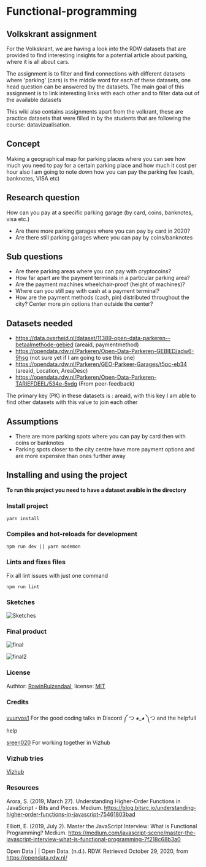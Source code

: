 # Functional-programming


## Volkskrant assignment

For the Volkskrant, we are having a look into the RDW datasets that are provided to find interesting insights for a potential article about parking, where it is all about cars.

The assignment is to filter and find connections with different datasets where 'parking' (cars) is the middle word for each of these datasets, one head question can be answered by the datasets. The main goal of this assignment is to link interesting links with each other and to filter data out of the available datasets

This wiki also contains assignments apart from the volkrant, these are practice datasets that were filled in by the students that are following the course: datavizualisation.


## Concept

Making a geographical map for parking places where you can see how much you need to pay for a certain parking place and how much it cost per hour also I am going to note down how you can pay the parking fee (cash, banknotes, VISA etc)

## Research question

How can you pay at a specific parking garage (by card, coins, banknotes, visa etc.)

 - Are there more parking garages where you can pay by card in 2020?
 - Are there still parking garages where you can pay by coins/banknotes

 ## Sub questions

- Are there parking areas where you can pay with cryptocoins?
- How far apart are the payment terminals in a particular parking area?
- Are the payment machines wheelchair-proof (height of machines)?
- Where can you still pay with cash at a payment terminal?
- How are the payment methods (cash, pin) distributed throughout the city? Center more pin options than outside the center?

## Datasets needed

 * https://data.overheid.nl/dataset/11389-open-data-parkeren--betaalmethode-gebied (areaid, paymentmethod)
 * https://opendata.rdw.nl/Parkeren/Open-Data-Parkeren-GEBIED/adw6-9hsg (not sure yet if I am going to use this one)
 * https://opendata.rdw.nl/Parkeren/GEO-Parkeer-Garages/t5pc-eb34 (areaid, Location, AreaDesc)
 * https://opendata.rdw.nl/Parkeren/Open-Data-Parkeren-TARIEFDEEL/534e-5vdg (From peer-feedback)

The primary key (PK) in these datasets is : areaid, with this key I am able to find other datasets with this value to join each other

## Assumptions

- There are more parking spots where you can pay by card then with coins or banknotes
- Parking spots closer to the city centre have more payment options and are more expensive than ones further away


## Installing and using the project

**To run this project you need to have a dataset avaible in the directory**

### Install project

```
yarn install
```

### Compiles and hot-reloads for development
```
npm run dev || yarn nodemon
```


### Lints and fixes files

Fix all lint issues with just one command

```
npm run lint
```

### Sketches

![Sketches](https://raw.githubusercontent.com/wiki/RowinRuizendaal/functional-programming/assets/sketches.png)


### Final product

![final](https://raw.githubusercontent.com/wiki/RowinRuizendaal/functional-programming/assets/final.PNG)

![final2](https://raw.githubusercontent.com/wiki/RowinRuizendaal/functional-programming/assets/final-2.png)

### License

Authtor: [RowinRuizendaal](https://github.com/rowinruizendaal), license: [MIT](https://github.com/RowinRuizendaal/functional-programming/blob/Master/LICENSE)


### Credits

[vuurvos1](https://github.com/vuurvos1) For the good coding talks in Discord ༼ つ ◕_◕ ༽つ and the helpfull help

[sreen020](https://github.com/sreen020/) For working together in Vizhub


### Vizhub tries

[Vizhub](https://vizhub.com/RowinRuizendaal)


### Resources

Arora, S. (2019, March 27). Understanding Higher-Order Functions in JavaScript - Bits and Pieces. Medium. 
https://blog.bitsrc.io/understanding-higher-order-functions-in-javascript-75461803bad

Elliott, E. (2019, July 2). Master the JavaScript Interview: What is Functional Programming? Medium. 
https://medium.com/javascript-scene/master-the-javascript-interview-what-is-functional-programming-7f218c68b3a0

Open Data | | Open Data. (n.d.). RDW. Retrieved October 29, 2020, from 
https://opendata.rdw.nl/
